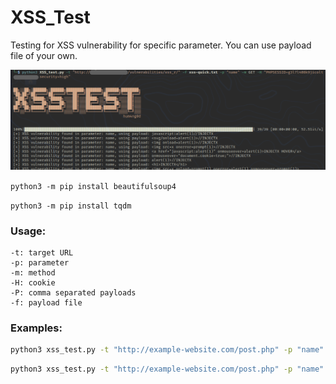 # XSS_Test

Testing for XSS vulnerability for specific parameter. You can use payload file of your own. 

![xss_test](xss_test.png)

`python3 -m pip install beautifulsoup4`

`python3 -m pip install tqdm`

### Usage:

```
-t: target URL
-p: parameter
-m: method
-H: cookie
-P: comma separated payloads
-f: payload file
```

### Examples:

```bash 
python3 xss_test.py -t "http://example-website.com/post.php" -p "name" -m GET -f xss-payload.txt 
```

```bash
python3 xss_test.py -t "http://example-website.com/post.php" -p "name" -m POST -H "COOKIES" -P "<script>alert(1)</script>,<img src=x onerror=prompt(1)>"
```

